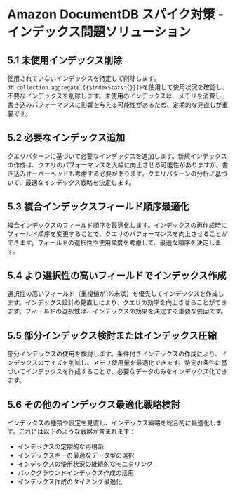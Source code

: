 # Amazon DocumentDB スパイク対策 - インデックス問題ソリューション

## 5.1 未使用インデックス削除

使用されていないインデックスを特定して削除します。`db.collection.aggregate([{$indexStats:{}}])`を使用して使用状況を確認し、不要なインデックスを削除します。未使用のインデックスは、メモリを消費し、書き込みパフォーマンスに影響を与える可能性があるため、定期的な見直しが重要です。

## 5.2 必要なインデックス追加

クエリパターンに基づいて必要なインデックスを追加します。新規インデックスの作成は、クエリのパフォーマンスを大幅に向上させる可能性がありますが、書き込みオーバーヘッドも考慮する必要があります。クエリパターンの分析に基づいて、最適なインデックス戦略を決定します。

## 5.3 複合インデックスフィールド順序最適化

複合インデックスのフィールド順序を最適化します。インデックスの再作成時にフィールド順序を変更することで、クエリのパフォーマンスを向上させることができます。フィールドの選択性や使用頻度を考慮して、最適な順序を決定します。

## 5.4 より選択性の高いフィールドでインデックス作成

選択性の高いフィールド（重複値が1%未満）を優先してインデックスを作成します。インデックス設計の見直しにより、クエリの効率を向上させることができます。フィールドの選択性は、インデックスの効果を決定する重要な要因です。

## 5.5 部分インデックス検討またはインデックス圧縮

部分インデックスの使用を検討します。条件付きインデックスの作成により、インデックスのサイズを削減し、メモリ使用量を最適化できます。特定の条件に基づいてインデックスを作成することで、必要なデータのみをインデックス化できます。

## 5.6 その他のインデックス最適化戦略検討

インデックスの種類や設定を見直し、インデックス戦略を総合的に最適化します。これには以下のような戦略が含まれます：

- インデックスの定期的な再構築
- インデックスキーの最適なデータ型の選択
- インデックスの使用状況の継続的なモニタリング
- バックグラウンドインデックス作成の活用
- インデックス作成のタイミング最適化
